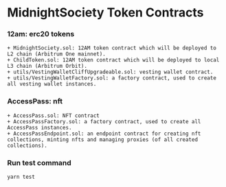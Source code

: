 # MidnightSociety Token Contracts

### 12am: erc20 tokens
    + MidnightSociety.sol: 12AM token contract which will be deployed to L2 chain (Arbitrum One mainnet).
    + ChildToken.sol: 12AM token contract which will be deployed to local L3 chain (Arbitrum Orbit).
    + utils/VestingWalletCliffUpgradeable.sol: vesting wallet contract.
    + utils/VestingWalletFactory.sol: a factory contract, used to create all vesting wallet instances.
### AccessPass: nft
    + AccessPass.sol: NFT contract
    + AccessPassFactory.sol: a factory contract, used to create all AccessPass instances.
    + AccessPassEndpoint.sol: an endpoint contract for creating nft collections, minting nfts and managing proxies (of all created collections).

### Run test command
```
yarn test
```

